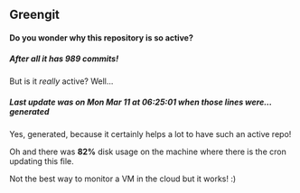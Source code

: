 ## Greengit

#### Do you wonder why this repository is so active?

##### After all it has 989 commits!

But is it *really* active? Well...

##### Last update was on Mon Mar 11 at 06:25:01 when those lines were... generated

Yes, generated, because it certainly helps a lot to have such an active repo!

Oh and there was **82%** disk usage on the machine
where there is the cron updating this file.

Not the best way to monitor a VM in the cloud but it works! :)
